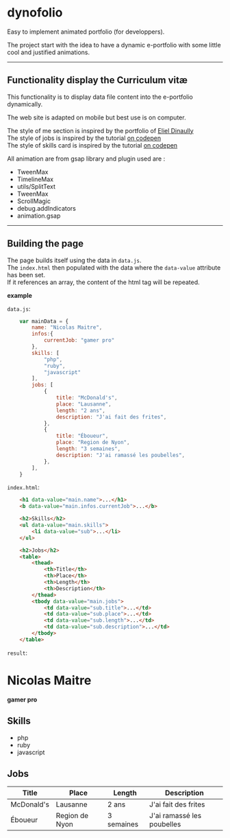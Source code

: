 # dynofolio
Easy to implement animated portfolio (for developpers).

The project start with the idea to have a dynamic e-portfolio with some little cool and justified animations.
____

## Functionality display the Curriculum vitæ

This functionality is to display data file content into the e-portfolio dynamically.

The web site is adapted on mobile but best use is on computer.

The style of me section is inspired by the portfolio of [Eliel Dinaully](http://elieldinaully.fr/#)  
The style of jobs is inspired by the tutorial [on codepen](https://codepen.io/mikeK/pen/OwPmEa)  
The style of skills card is inspired by the tutorial [on codepen](https://codepen.io/MAW/pen/azOogg)

All animation are from gsap library and plugin used are :
- TweenMax
- TimelineMax
- utils/SplitText
- TweenMax
- ScrollMagic
- debug.addIndicators
- animation.gsap
____

## Building the page
The page builds itself using the data in `data.js`.  
The `index.html` then populated with the data where the `data-value` attribute has been set.  
If it references an array, the content of the html tag will be repeated.

__example__

`data.js`:
```js
    var mainData = {
        name: "Nicolas Maitre",
        infos:{
            currentJob: "gamer pro"
        },
        skills: [
            "php",
            "ruby",
            "javascript"
        ],
        jobs: [
            {
                title: "McDonald's",
                place: "Lausanne",
                length: "2 ans",
                description: "J'ai fait des frites",
            },
            {
                title: "Éboueur",
                place: "Region de Nyon",
                length: "3 semaines",
                description: "J'ai ramassé les poubelles",
            },
        ],
    }
```
`index.html`:
```html
    <h1 data-value="main.name">...</h1>
    <b data-value="main.infos.currentJob">...</b>

    <h2>Skills</h2>
    <ul data-value="main.skills">
        <li data-value="sub">...</li>
    </ul>

    <h2>Jobs</h2>
    <table>
        <thead>
            <th>Title</th>
            <th>Place</th>
            <th>Length</th>
            <th>Description</th>
        </thead>
        <tbody data-value="main.jobs">
            <td data-value="sub.title">...</td>
            <td data-value="sub.place">...</td>
            <td data-value="sub.length">...</td>
            <td data-value="sub.description">...</td>
        </tbody>
    </table>
```
`result`:
<h1 data-value="main.name">Nicolas Maitre</h1>
<b data-value="main.infos.currentJob">gamer pro</b>

<h2>Skills</h2>
<ul data-value="main.skills">
    
<li data-value="sub">php</li><li data-value="sub">ruby</li><li data-value="sub">javascript</li></ul>

<h2>Jobs</h2>
<table>
    <thead>
        <tr><th>Title</th>
        <th>Place</th>
        <th>Length</th>
        <th>Description</th>
    </tr></thead>
    <tbody data-value="main.jobs">
        <tr><td data-value="sub.title">McDonald's</td>
        <td data-value="sub.place">Lausanne</td>
        <td data-value="sub.length">2 ans</td>
        <td data-value="sub.description">J'ai fait des frites</td>
    </tr><tr><td data-value="sub.title">Éboueur</td>
        <td data-value="sub.place">Region de Nyon</td>
        <td data-value="sub.length">3 semaines</td>
        <td data-value="sub.description">J'ai ramassé les poubelles</td>
    </tr></tbody>
</table>
